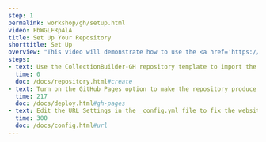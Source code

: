 ```yaml
---
step: 1
permalink: workshop/gh/setup.html
video: FbWGLFRpAlA
title: Set Up Your Repository
shorttitle: Set Up
overview: "This video will demonstrate how to use the <a href='https://www.github.com/collectionbuilder/collectionbuilder-gh'>CollectionBuilder-GH</a> set up your GitHub repository."
steps: 
- text: Use the CollectionBuilder-GH repository template to import the files.
  time: 0
  doc: /docs/repository.html#create
- text: Turn on the GitHub Pages option to make the repository produce a website.
  time: 217
  doc: /docs/deploy.html#gh-pages
- text: Edit the URL Settings in the _config.yml file to fix the website.
  time: 300
  doc: /docs/config.html#url
---
```

 
